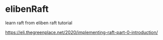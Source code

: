 # elibenRaft
learn raft from eliben raft tutorial

https://eli.thegreenplace.net/2020/implementing-raft-part-0-introduction/
